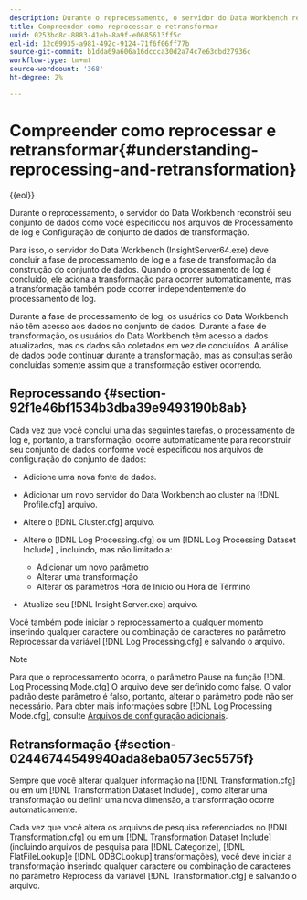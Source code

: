 ```yaml
---
description: Durante o reprocessamento, o servidor do Data Workbench reconstrói seu conjunto de dados como você especificou nos arquivos de Processamento de log e Configuração de conjunto de dados de transformação.
title: Compreender como reprocessar e retransformar
uuid: 0253bc8c-8883-41eb-8a9f-e0685613ff5c
exl-id: 12c69935-a981-492c-9124-71f6f06ff77b
source-git-commit: b1dda69a606a16dccca30d2a74c7e63dbd27936c
workflow-type: tm+mt
source-wordcount: '368'
ht-degree: 2%

---
```


# Compreender como reprocessar e retransformar{#understanding-reprocessing-and-retransformation}

{{eol}}

Durante o reprocessamento, o servidor do Data Workbench reconstrói seu conjunto de dados como você especificou nos arquivos de Processamento de log e Configuração de conjunto de dados de transformação.

Para isso, o servidor do Data Workbench (InsightServer64.exe) deve concluir a fase de processamento de log e a fase de transformação da construção do conjunto de dados. Quando o processamento de log é concluído, ele aciona a transformação para ocorrer automaticamente, mas a transformação também pode ocorrer independentemente do processamento de log.

Durante a fase de processamento de log, os usuários do Data Workbench não têm acesso aos dados no conjunto de dados. Durante a fase de transformação, os usuários do Data Workbench têm acesso a dados atualizados, mas os dados são coletados em vez de concluídos. A análise de dados pode continuar durante a transformação, mas as consultas serão concluídas somente assim que a transformação estiver ocorrendo.

## Reprocessando {#section-92f1e46bf1534b3dba39e9493190b8ab}

Cada vez que você conclui uma das seguintes tarefas, o processamento de log e, portanto, a transformação, ocorre automaticamente para reconstruir seu conjunto de dados conforme você especificou nos arquivos de configuração do conjunto de dados:

* Adicione uma nova fonte de dados.
* Adicionar um novo servidor do Data Workbench ao cluster na [!DNL Profile.cfg] arquivo.
* Altere o [!DNL Cluster.cfg] arquivo.
* Altere o [!DNL Log Processing.cfg] ou um [!DNL Log Processing Dataset Include] , incluindo, mas não limitado a:

   * Adicionar um novo parâmetro
   * Alterar uma transformação
   * Alterar os parâmetros Hora de Início ou Hora de Término

* Atualize seu [!DNL Insight Server.exe] arquivo.

Você também pode iniciar o reprocessamento a qualquer momento inserindo qualquer caractere ou combinação de caracteres no parâmetro Reprocessar da variável [!DNL Log Processing.cfg] e salvando o arquivo.

>[!NOTE]
>
>Para que o reprocessamento ocorra, o parâmetro Pause na função [!DNL Log Processing Mode.cfg] O arquivo deve ser definido como false. O valor padrão deste parâmetro é falso, portanto, alterar o parâmetro pode não ser necessário. Para obter mais informações sobre [!DNL Log Processing Mode.cfg], consulte [Arquivos de configuração adicionais](/help/home/c-dataset-const-proc/c-add-config-files/c-add-config-files.md).

## Retransformação {#section-02446744549940ada8eba0573ec5575f}

Sempre que você alterar qualquer informação na [!DNL Transformation.cfg] ou em um [!DNL Transformation Dataset Include] , como alterar uma transformação ou definir uma nova dimensão, a transformação ocorre automaticamente.

Cada vez que você altera os arquivos de pesquisa referenciados no [!DNL Transformation.cfg] ou em um [!DNL Transformation Dataset Include] (incluindo arquivos de pesquisa para [!DNL Categorize], [!DNL FlatFileLookup]e [!DNL ODBCLookup] transformações), você deve iniciar a transformação inserindo qualquer caractere ou combinação de caracteres no parâmetro Reprocess da variável [!DNL Transformation.cfg] e salvando o arquivo.
